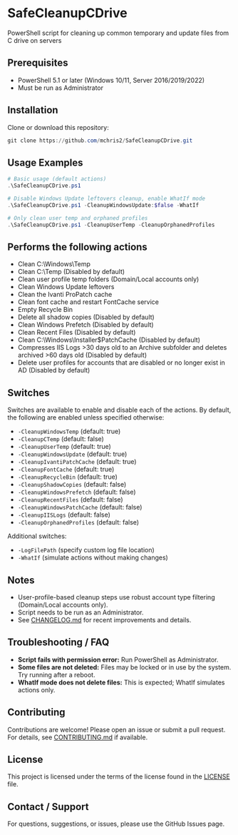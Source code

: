 # SafeCleanupCDrive
PowerShell script for cleaning up common temporary and update files from C drive on servers

## Prerequisites
- PowerShell 5.1 or later (Windows 10/11, Server 2016/2019/2022)
- Must be run as Administrator

## Installation
Clone or download this repository:
```powershell
git clone https://github.com/mchris2/SafeCleanupCDrive.git
```

## Usage Examples
```powershell
# Basic usage (default actions)
.\SafeCleanupCDrive.ps1

# Disable Windows Update leftovers cleanup, enable WhatIf mode
.\SafeCleanupCDrive.ps1 -CleanupWindowsUpdate:$false -WhatIf

# Only clean user temp and orphaned profiles
.\SafeCleanupCDrive.ps1 -CleanupUserTemp -CleanupOrphanedProfiles
```

## Performs the following actions
* Clean C:\Windows\Temp
* Clean C:\Temp (Disabled by default)
* Clean user profile temp folders (Domain/Local accounts only)
* Clean Windows Update leftovers
* Clean the Ivanti ProPatch cache
* Clean font cache and restart FontCache service
* Empty Recycle Bin
* Delete all shadow copies (Disabled by default)
* Clean Windows Prefetch (Disabled by default)
* Clean Recent Files (Disabled by default)
* Clean C:\Windows\Installer\$PatchCache (Disabled by default)
* Compresses IIS Logs >30 days old to an Archive subfolder and deletes archived >60 days old (Disabled by default)
* Delete user profiles for accounts that are disabled or no longer exist in AD (Disabled by default)

## Switches
Switches are available to enable and disable each of the actions. By default, the following are enabled unless specified otherwise:

- `-CleanupWindowsTemp` (default: true)
- `-CleanupCTemp` (default: false)
- `-CleanupUserTemp` (default: true)
- `-CleanupWindowsUpdate` (default: true)
- `-CleanupIvantiPatchCache` (default: true)
- `-CleanupFontCache` (default: true)
- `-CleanupRecycleBin` (default: true)
- `-CleanupShadowCopies` (default: false)
- `-CleanupWindowsPrefetch` (default: false)
- `-CleanupRecentFiles` (default: false)
- `-CleanupWindowsPatchCache` (default: false)
- `-CleanupIISLogs` (default: false)
- `-CleanupOrphanedProfiles` (default: false)

Additional switches:
- `-LogFilePath` (specify custom log file location)
- `-WhatIf` (simulate actions without making changes)

## Notes
- User-profile-based cleanup steps use robust account type filtering (Domain/Local accounts only).
- Script needs to be run as an Administrator.
- See [CHANGELOG.md](CHANGELOG.md) for recent improvements and details.

## Troubleshooting / FAQ
- **Script fails with permission error:** Run PowerShell as Administrator.
- **Some files are not deleted:** Files may be locked or in use by the system. Try running after a reboot.
- **WhatIf mode does not delete files:** This is expected; WhatIf simulates actions only.

## Contributing
Contributions are welcome! Please open an issue or submit a pull request. For details, see [CONTRIBUTING.md](CONTRIBUTING.md) if available.

## License
This project is licensed under the terms of the license found in the [LICENSE](LICENSE) file.

## Contact / Support
For questions, suggestions, or issues, please use the GitHub Issues page.

